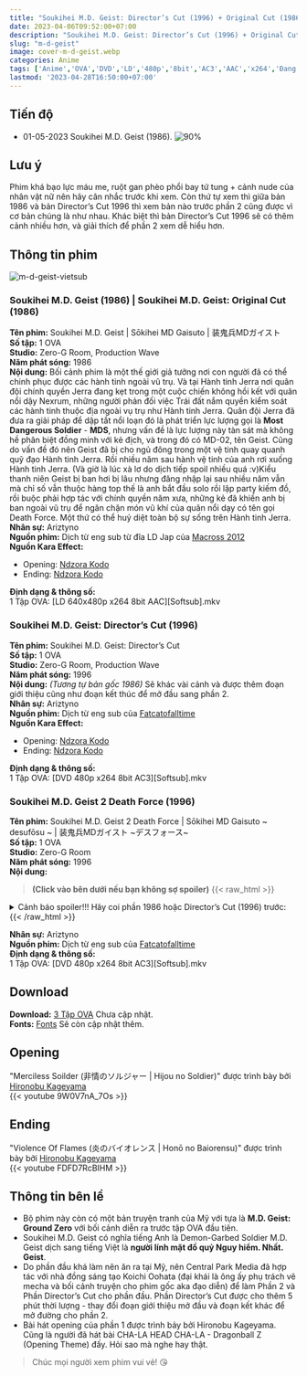 ```yaml
---
title: "Soukihei M.D. Geist: Director’s Cut (1996) + Original Cut (1986) & Soukihei M.D. Geist 2 Death Force (1996)"
date: 2023-04-06T09:52:00+07:00
description: "Soukihei M.D. Geist: Director’s Cut (1996) + Original Cut (1986) & Soukihei M.D. Geist 2 Death Force (1996) DVD/LD Vietsub"
slug: "m-d-geist"
image: cover-m-d-geist.webp
categories: Anime
tags: ['Anime','OVA','DVD','LD','480p','8bit','AC3','AAC','x264','Đang tiến hành']
lastmod: '2023-04-28T16:50:00+07:00'
---
```

## Tiến độ   
- 01-05-2023 Soukihei M.D. Geist (1986). ![90%](https://progress-bar.dev/90?title=tiến-độ)
## Lưu ý    
Phim khá bạo lực máu me, ruột gan phèo phổi bay tứ tung + cảnh nude của nhân vật nữ nên hãy cân nhắc trước khi xem. Còn thứ tự xem thì giữa bản 1986 và bản Director’s Cut 1996 thì xem bản nào trước phần 2 cũng được vì cơ bản chúng là như nhau. Khác biệt thì bản Director’s Cut 1996 sẽ có thêm cảnh nhiều hơn, và giải thích để phần 2 xem dễ hiểu hơn.   
## Thông tin phim   
![m-d-geist-vietsub](m-d-geist-1.webp)
### Soukihei M.D. Geist (1986) | Soukihei M.D. Geist: Original Cut (1986)
**Tên phim:** Soukihei M.D. Geist | Sōkihei MD Gaisuto | 装鬼兵MDガイスト   
**Số tập:** 1 OVA  
**Studio:** Zero-G Room, Production Wave   
**Năm phát sóng:** 1986   
**Nội dung:** Bối cảnh phim là một thế giới giả tưởng nơi con người đã có thể chinh phục được các hành tinh ngoài vũ trụ. Và tại Hành tinh Jerra nơi quân đội chính quyền Jerra đang kẹt trong một cuộc chiến không hồi kết với quân nổi dậy Nexrum, những người phản đối việc Trái đất nắm quyền kiểm soát các hành tinh thuộc địa ngoài vụ trụ như Hành tinh Jerra. Quân đội Jerra đã đưa ra giải pháp để dập tắt nổi loạn đó là phát triển lực lượng gọi là **Most Dangerous Soldier** - **MDS**, nhưng vấn đề là lực lượng này tàn sát mà không hề phân biệt đồng minh với kẻ địch, và trong đó có MD-02, tên Geist. Cũng do vấn đề đó nên Geist đã bị cho ngủ đông trong một vệ tinh quay quanh quỹ đạo Hành tinh Jerra. Rồi nhiều năm sau hành vệ tinh của anh rơi xuống Hành tinh Jerra. (Và giờ là lúc xà lơ do dịch tiếp spoil nhiều quá :v)Kiểu thanh niên Geist bị ban hơi bị lâu nhưng đăng nhập lại sau nhiều năm vẫn mà chỉ số vẫn thuộc hàng top thế là anh bắt đầu solo rồi lập party kiếm đồ, rồi buộc phải hợp tác với chính quyền năm xưa, những kẻ đã khiến anh bị ban ngoài vũ trụ để ngăn chặn món vũ khí của quân nổi dạy có tên gọi Death Force. Một thứ có thể huỷ diệt toàn bộ sự sống trên Hành tinh Jerra.  
**Nhân sự:** Ariztyno   
**Nguồn phim:** Dịch từ eng sub từ đĩa LD Jap của [Macross 2012](https://nyaa.si/view/860370)   
**Nguồn Kara Effect:**   
- Opening: [Ndzora Kodo](https://www.youtube.com/watch?v=Tqan1oLmwzw&list=PLVZ3mcYoEp6Eo35_OWghJVzaTb5xkGEwq&index=5)   
- Ending: [Ndzora Kodo](https://www.youtube.com/watch?v=Tqan1oLmwzw&list=PLVZ3mcYoEp6Eo35_OWghJVzaTb5xkGEwq&index=5)   

**Định dạng & thông số:**      
1 Tập OVA: [LD 640x480p x264 8bit AAC][Softsub].mkv 
### Soukihei M.D. Geist: Director’s Cut (1996)
**Tên phim:** Soukihei M.D. Geist: Director’s Cut   
**Số tập:** 1 OVA  
**Studio:** Zero-G Room, Production Wave   
**Năm phát sóng:** 1996   
**Nội dung:** *(Tương tự bản gốc 1986)* Sẽ khác vài cảnh và được thêm đoạn giới thiệu cũng như đoạn kết thúc để mở đầu sang phần 2.   
**Nhân sự:** Ariztyno   
**Nguồn phim:** Dịch từ eng sub của [Fatcatofalltime](https://nyaa.si/view/1606672)   
**Nguồn Kara Effect:**   
- Opening: [Ndzora Kodo](https://www.youtube.com/watch?v=Tqan1oLmwzw&list=PLVZ3mcYoEp6Eo35_OWghJVzaTb5xkGEwq&index=5)   
- Ending: [Ndzora Kodo](https://www.youtube.com/watch?v=Tqan1oLmwzw&list=PLVZ3mcYoEp6Eo35_OWghJVzaTb5xkGEwq&index=5)   

**Định dạng & thông số:**      
1 Tập OVA: [DVD 480p x264 8bit AC3][Softsub].mkv   
### Soukihei M.D. Geist 2 Death Force (1996)
**Tên phim:** Soukihei M.D. Geist 2 Death Force | Sōkihei MD Gaisuto ~ desufōsu ~ | 装鬼兵MDガイスト ~デスフォース~   
**Số tập:** 1 OVA  
**Studio:** Zero-G Room   
**Năm phát sóng:** 1996   
**Nội dung:**   
>**(Click vào bên dưới nếu bạn không sợ spoiler)**
{{< raw_html >}}  
<details> 
  <summary>Cảnh báo spoiler!!! Hãy coi phần 1986 hoặc Director’s Cut (1996) trước:</summary>
   Trong chưa đầy một năm sau khi Geist kích hoạt Death Force, thứ đã quét sạch phần lớn dân cư trên Hành tinh Jerra. Để không cảm thấy nhàn rỗi Geist đã quyết định sẽ đi tùng xẻo lũ máy móc Death Force. Tàn dư của dân số trên Jerra đã bó trốn đến một khu vực hẻo lánh nằm dưới sự kiểm soát của kẻ từng thuộc lực lượng MDS, là Krauser hay MD-01. Gã ta đã sống sót khỏi Death Force nhờ công nghệ tích hợp trong pháo đài của mình. Và rồi chuyện gì đến cũng đến Geist đã chạm trán với Krauser và bị hắn đánh bại te tua. Cay cú Geist quyết định báo thù, còn kết cục của việc báo thù thế nào thì mời bạn xem phim để biết chứ kể mất hay.
</details>
{{< /raw_html >}} 

**Nhân sự:** Ariztyno   
**Nguồn phim:** Dịch từ eng sub của [Fatcatofalltime](https://nyaa.si/view/1606672)   
**Định dạng & thông số:**      
1 Tập OVA: [DVD 480p x264 8bit AC3][Softsub].mkv   
## Download    
**Download:** [3 Tập OVA](https://terabox.com/) Chưa cập nhật.   
**Fonts:** [Fonts](https://github.com/Ariztynfansub/m.d.g-s-fonts/archive/refs/heads/main.zip) Sẽ còn cập nhật thêm.
## Opening   
"Merciless Soilder (非情のソルジャー | Hijou no Soldier)" được trình bày bởi [Hironobu Kageyama](https://en.wikipedia.org/wiki/Hironobu_Kageyama)  
{{< youtube 9W0V7nA_7Os >}}
## Ending   
"Violence Of Flames (炎のバイオレンス | Honō no Baiorensu)" được trình bày bởi [Hironobu Kageyama](https://en.wikipedia.org/wiki/Hironobu_Kageyama)  
{{< youtube FDFD7RcBIHM >}}
## Thông tin bên lề
- Bộ phim này còn có một bản truyện tranh của Mỹ với tựa là **M.D. Geist: Ground Zero** với bối cảnh diễn ra trước tập OVA đầu tiên.
- Soukihei M.D. Geist có nghĩa tiếng Anh là Demon-Garbed Soldier M.D. Geist dịch sang tiếng Việt là **người lính mặt đồ quỷ Nguy hiểm. Nhất. Geist**.
- Do phần đầu khá làm nên ăn ra tại Mỹ, nên Central Park Media đã hợp tác với nhà đồng sáng tạo Koichi Oohata (đại khái là ông ấy phụ trách vẽ mecha và bối cảnh truyện cho phim gốc aka đạo diễn) để làm Phần 2 và Phần Director’s Cut cho phần đầu. Phần Director’s Cut được cho thêm 5 phút thời lượng - thay đổi đoạn giới thiệu mở đầu và đoạn kết khác để mở đường cho phần 2.   
- Bài hát opening của phần 1 được trình bảy bởi Hironobu Kageyama. Cũng là người đã hát bài CHA-LA HEAD CHA-LA - Dragonball Z (Opening Theme) đấy. Hỏi sao mà nghe hay thật.
> Chúc mọi người xem phim vui vẻ! 😘
